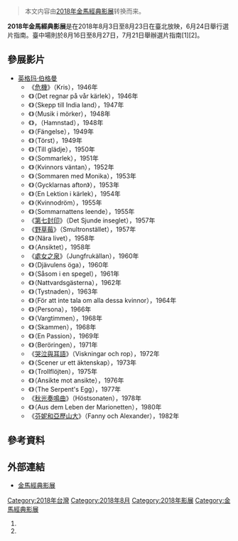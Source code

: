 > 本文内容由[2018年金馬經典影展](https://zh.wikipedia.org/wiki/2018年金馬經典影展)转换而来。


**2018年金馬經典影展**是在2018年8月3日至8月23日在臺北放映，6月24日舉行選片指南。臺中場則於8月16日至8月27日，7月21日舉辦選片指南\[1\]\[2\]。

## 參展影片

  - [英格玛·伯格曼](../Page/英格玛·伯格曼.md "wikilink")
      - 《[危機](../Page/危機_\(電影\).md "wikilink")》（Kris），1946年
      - 《》（Det regnar på vår kärlek），1946年
      - 《》（Skepp till India land），1947年
      - 《》（Musik i mörker），1948年
      - 《》，（Hamnstad），1948年
      - 《》（Fängelse），1949年
      - 《》（Törst），1949年
      - 《》（Till glädje），1950年
      - 《》（Sommarlek），1951年
      - 《》（Kvinnors väntan），1952年
      - 《》（Sommaren med Monika），1953年
      - 《》（Gycklarnas afton》），1953年
      - 《》（En Lektion i kärlek），1954年
      - 《》（Kvinnodröm），1955年
      - 《》（Sommarnattens leende），1955年
      - 《[第七封印](../Page/第七封印.md "wikilink")》（Det Sjunde inseglet），1957年
      - 《[野草莓](../Page/野草莓.md "wikilink")》（Smultronstället），1957年
      - 《》（Nära livet），1958年
      - 《》（Ansiktet），1958年
      - 《[處女之泉](../Page/處女之泉.md "wikilink")》（Jungfrukällan），1960年
      - 《》（Djävulens öga），1960年
      - 《》（Såsom i en spegel），1961年
      - 《》（Nattvardsgästerna），1962年
      - 《》（Tystnaden），1963年
      - 《》（För att inte tala om alla dessa kvinnor），1964年
      - 《》（Persona），1966年
      - 《》（Vargtimmen），1968年
      - 《》（Skammen），1968年
      - 《》（En Passion），1969年
      - 《》（Beröringen），1971年
      - 《[哭泣與耳語](https://zh.wikipedia.org/wiki/哭泣與耳語 "wikilink")》（Viskningar och rop），1972年
      - 《》（Scener ur ett äktenskap），1973年
      - 《》（Trollflöjten），1975年
      - 《》（Ansikte mot ansikte），1976年
      - 《》（The Serpent's Egg），1977年
      - 《[秋光奏鳴曲](../Page/秋光奏鳴曲.md "wikilink")》（Höstsonaten），1978年
      - 《》（Aus dem Leben der Marionetten），1980年
      - 《[芬妮和亞歷山大](https://zh.wikipedia.org/wiki/芬妮和亞歷山大 "wikilink")》（Fanny och Alexander），1982年

## 參考資料

## 外部連結

  - [金馬經典影展](http://www.goldenhorse.org.tw/)

[Category:2018年台灣](https://zh.wikipedia.org/wiki/Category:2018年台灣 "wikilink") [Category:2018年8月](https://zh.wikipedia.org/wiki/Category:2018年8月 "wikilink") [Category:2018年影展](https://zh.wikipedia.org/wiki/Category:2018年影展 "wikilink") [Category:金馬經典影展](https://zh.wikipedia.org/wiki/Category:金馬經典影展 "wikilink")

1.
2.